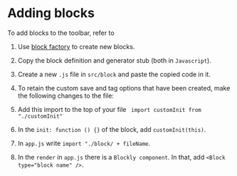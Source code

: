 # Adding blocks
To add blocks to the toolbar, refer to 

1. Use [block factory](https://blockly-demo.appspot.com/static/demos/blockfactory/index.html) to create new blocks. 
2. Copy the block definition and generator stub (both in `Javascript`).
3. Create a new `.js` file in `src/block` and paste the copied code in it.

4. To retain the custom save and tag options that have been created, make the following changes to the file: 
  1. Add this import to the top of your file `
import customInit from "./customInit"`
  2. In the `init: function () {}` of the block, add `customInit(this)`.

5. In `app.js` write `import "./block/ + fileName`.

6. In the `render` in `app.js` there is a `Blockly component`. In that, add `<Block type="block name" />`.
